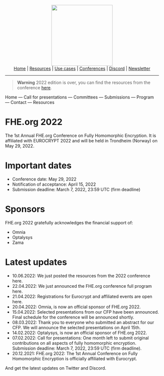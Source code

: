 <!-- Header links -->
<p align="center">
  <img width="200" src="https://user-images.githubusercontent.com/5758427/180978488-db825482-5a58-4c7c-9589-c494a6f0be04.png"><br/>
  <a href="https://fhe-org.github.io">Home</a> | <a href="https://fhe-org.github.io/fhe-resources">Resources</a> | <a href="https://fhe-org.github.io/fhe-use-cases">Use cases</a> | <a href="https://fhe-org.github.io/conferences">Conferences</a> | <a href="https://discord.fhe.org">Discord</a> | <a href="https://fheorg.substack.com">Newsletter</a> 
</p>
<hr/>
<!-- /Header links -->

> **Warning** 
> 2022 edition is over, you can find the resources from the conference <a href="https://fhe-org.github.io/conferences/conference-2022/resources">here</a>.

Home — Call for presentations — Committees — Submissions — Program — Contact — Resources

# FHE.org 2022
The 1st Annual FHE.org Conference on Fully Homomorphic Encryption. It is affiliated with EUROCRYPT 2022 and will be held in Trondheim (Norway) on May 29, 2022.

# Important dates
- Conference date: May 29, 2022
- Notification of acceptance: April 15, 2022
- Submission deadline: March 7, 2022, 23:59 UTC (firm deadline)

# Sponsors
FHE.org 2022 gratefully acknowledges the financial support of:
- Omnia
- Optalysys
- Zama

# Latest updates
- 10.06.2022: We just posted the resources from the 2022 conference here.
- 22.04.2022: We just announced the FHE.org conference full program here.
- 21.04.2022: Registrations for Eurocrypt and affiliated events are open here.
- 20.04.2022: Omnia, is now an official sponsor of FHE.org 2022.
- 15.04.2022: Selected presentations from our CFP have been announced. Final schedule for the conference will be announced shortly.
- 08.03.2022: Thank you to everyone who submitted an abstract for our CFP. We will announce the selected presentations on April 15th.
- 14.02.2022: Optalysys, is now an official sponsor of FHE.org 2022.
- 07.02.2022: Call for presentations: One month left to submit original contributions on all aspects of fully homomorphic encryption. Submission deadline: March 7, 2022, 23:59 UTC (firm deadline).
- 20.12.2021: FHE.org 2022: The 1st Annual Conference on Fully Homomorphic Encryption is officially affiliated with Eurocrypt.

And get the latest updates on Twitter and Discord.
